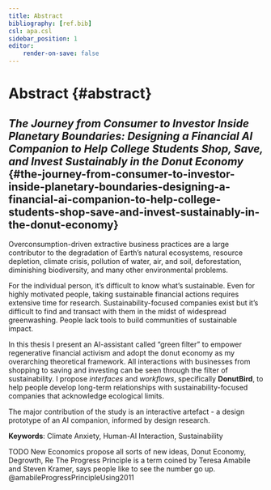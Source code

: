 ```yaml
---
title: Abstract
bibliography: [ref.bib]
csl: apa.csl
sidebar_position: 1
editor:
    render-on-save: false
---
```


# Abstract {#abstract}

## *The Journey from Consumer to Investor Inside Planetary Boundaries: Designing a Financial AI Companion to Help College Students Shop, Save, and Invest Sustainably in the Donut Economy* {#the-journey-from-consumer-to-investor-inside-planetary-boundaries-designing-a-financial-ai-companion-to-help-college-students-shop-save-and-invest-sustainably-in-the-donut-economy}

Overconsumption-driven extractive business practices are a large
contributor to the degradation of Earth’s natural ecosystems, resource
depletion, climate crisis, pollution of water, air, and soil,
deforestation, diminishing biodiversity, and many other environmental
problems.

For the individual person, it’s difficult to know what’s sustainable.
Even for highly motivated people, taking sustainable financial actions
requires extensive time for research. Sustainability-focused companies
exist but it’s difficult to find and transact with them in the midst of
widespread greenwashing. People lack tools to build communities of
sustainable impact.

In this thesis I present an AI-assistant called “green filter” to
empower regenerative financial activism and adopt the donut economy as
my overarching theoretical framework. All interactions with businesses
from shopping to saving and investing can be seen through the filter of
sustainability. I propose *interfaces* and *workflows*, specifically
**DonutBird**, to help people develop long-term relationships with
sustainability-focused companies that acknowledge ecological limits.

The major contribution of the study is an interactive artefact - a
design prototype of an AI companion, informed by design research.

**Keywords**: Climate Anxiety, Human-AI Interaction, Sustainability

TODO New Economics propose all sorts of new ideas, Donut Economy,
Degrowth, Re The Progress Principle is a term coined by Teresa Amabile
and Steven Kramer, says people like to see the number go up.
@amabileProgressPrincipleUsing2011

